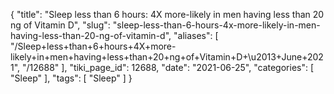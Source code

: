 {
    "title": "Sleep less than 6 hours: 4X more-likely in men having less than 20 ng of Vitamin D",
    "slug": "sleep-less-than-6-hours-4x-more-likely-in-men-having-less-than-20-ng-of-vitamin-d",
    "aliases": [
        "/Sleep+less+than+6+hours+4X+more-likely+in+men+having+less+than+20+ng+of+Vitamin+D+\u2013+June+2021",
        "/12688"
    ],
    "tiki_page_id": 12688,
    "date": "2021-06-25",
    "categories": [
        "Sleep"
    ],
    "tags": [
        "Sleep"
    ]
}